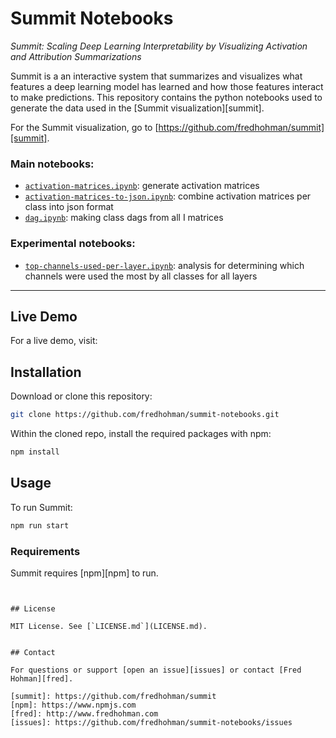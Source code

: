 # Summit Notebooks

*Summit: Scaling Deep Learning Interpretability by Visualizing Activation and Attribution Summarizations*

Summit is a an interactive system that summarizes and visualizes what features a deep learning model has learned and how those features interact to make predictions.
This repository contains the python notebooks used to generate the data used in the [Summit visualization][summit].

For the Summit visualization, go to [https://github.com/fredhohman/summit][summit].

### Main notebooks:

* [`activation-matrices.ipynb`](activation-matrices.ipynb): generate activation matrices
* [`activation-matrices-to-json.ipynb`](activation-matrices-to-json.ipynb): combine activation matrices per class into json format
* [`dag.ipynb`](dag.ipynb): making class dags from all I matrices


### Experimental notebooks:

* [`top-channels-used-per-layer.ipynb`](top-channels-used-per-layer.ipynb): analysis for determining which channels were used the most by all classes for all layers

***

## Live Demo

For a live demo, visit: 


## Installation

Download or clone this repository:

```bash
git clone https://github.com/fredhohman/summit-notebooks.git
```

Within the cloned repo, install the required packages with npm:

```bash
npm install
```


## Usage

To run Summit:

```bash
npm run start
```


### Requirements

Summit requires [npm][npm] to run.

```


## License

MIT License. See [`LICENSE.md`](LICENSE.md).


## Contact

For questions or support [open an issue][issues] or contact [Fred Hohman][fred].

[summit]: https://github.com/fredhohman/summit
[npm]: https://www.npmjs.com
[fred]: http://www.fredhohman.com
[issues]: https://github.com/fredhohman/summit-notebooks/issues
